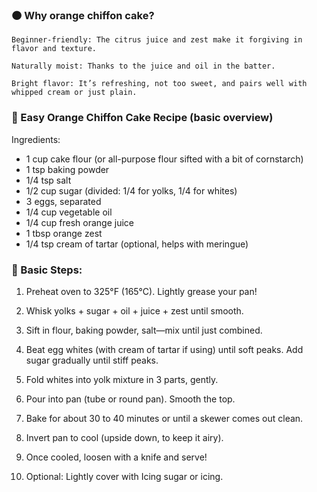### 🟠 Why orange chiffon cake?

    Beginner-friendly: The citrus juice and zest make it forgiving in flavor and texture.

    Naturally moist: Thanks to the juice and oil in the batter.

    Bright flavor: It’s refreshing, not too sweet, and pairs well with whipped cream or just plain.

### 🍊 Easy Orange Chiffon Cake Recipe (basic overview)
Ingredients:

* 1 cup cake flour (or all-purpose flour sifted with a bit of cornstarch)
* 1 tsp baking powder
* 1/4 tsp salt
* 1/2 cup sugar (divided: 1/4 for yolks, 1/4 for whites)
* 3 eggs, separated
* 1/4 cup vegetable oil
* 1/4 cup fresh orange juice
* 1 tbsp orange zest
* 1/4 tsp cream of tartar (optional, helps with meringue)

### 🍰 Basic Steps:

1. Preheat oven to 325°F (165°C). Lightly grease your pan!

2.  Whisk yolks + sugar + oil + juice + zest until smooth.

3.  Sift in flour, baking powder, salt—mix until just combined.

4.  Beat egg whites (with cream of tartar if using) until soft peaks. Add sugar gradually until stiff peaks.

5.  Fold whites into yolk mixture in 3 parts, gently.

6.  Pour into pan (tube or round pan). Smooth the top.

7.  Bake for about 30 to 40 minutes or until a skewer comes out clean.

8. Invert pan to cool (upside down, to keep it airy).

9. Once cooled, loosen with a knife and serve!
    
10. Optional: Lightly cover with Icing sugar or icing.
